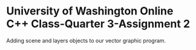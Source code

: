 University of Washington Online C++ Class-Quarter 3-Assignment 2
===================================================================
Adding scene and layers objects to our vector graphic program.
